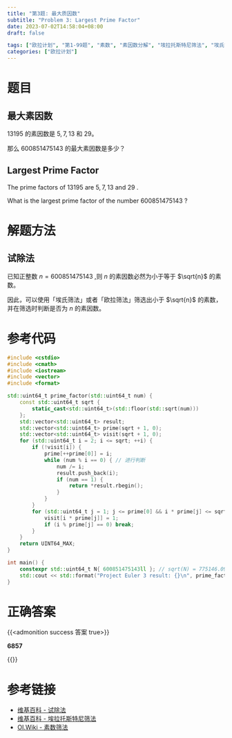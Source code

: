 ```yaml
---
title: "第3题: 最大质因数"
subtitle: "Problem 3: Largest Prime Factor"
date: 2023-07-02T14:58:04+08:00
draft: false

tags: ["欧拉计划", "第1-99题", "素数", "素因数分解", "埃拉托斯特尼筛法", "埃氏筛法", "欧拉线性筛法", "欧拉筛法"]
categories: ["欧拉计划"]
---
```


# 题目

## 最大素因数

$13195$ 的素因数是 $5,7,13$ 和 $29$。

那么 $600851475143$ 的最大素因数是多少？

## Largest Prime Factor

The prime factors of $13195$ are $5,7,13$ and $29$ .

What is the largest prime factor of the number $600851475143$ ?

# 解题方法

## 试除法

已知正整数 $n=600851475143$ ,则 $n$ 的素因数必然为小于等于 $\sqrt{n}$ 的素数。

因此，可以使用「埃氏筛法」或者「欧拉筛法」筛选出小于 $\sqrt{n}$ 的素数，并在筛选时判断是否为 $n$ 的素因数。

# 参考代码

```cpp
#include <cstdio>
#include <cmath>
#include <iostream>
#include <vector>
#include <format>

std::uint64_t prime_factor(std::uint64_t num) {
    const std::uint64_t sqrt {
        static_cast<std::uint64_t>(std::floor(std::sqrt(num)))
    };
    std::vector<std::uint64_t> result;
    std::vector<std::uint64_t> prime(sqrt + 1, 0);
    std::vector<std::uint64_t> visit(sqrt + 1, 0);
    for (std::uint64_t i = 2; i <= sqrt; ++i) {
        if (!visit[i]) {
            prime[++prime[0]] = i;
            while (num % i == 0) { // 进行判断 
                num /= i;
                result.push_back(i);
                if (num == 1) { 
                    return *result.rbegin();
                }
            }
        }
        for (std::uint64_t j = 1; j <= prime[0] && i * prime[j] <= sqrt; ++j) {
            visit[i * prime[j]] = 1;
            if (i % prime[j] == 0) break;
        }
    }
    return UINT64_MAX;
}

int main() {
    constexpr std::uint64_t N{ 600851475143ll }; // sqrt(N) = 775146.0992245268
    std::cout << std::format("Project Euler 3 result: {}\n", prime_factor(N));
}
```

<div class="hide">

# 正确答案

{{<admonition success 答案 true>}}

**6857**

{{</admonition >}}

</div>

# 参考链接

- [维基百科 - 试除法](https://zh.wikipedia.org/zh-cn/%E8%AF%95%E9%99%A4%E6%B3%95)
- [维基百科 - 埃拉托斯特尼筛法](https://zh.wikipedia.org/zh-cn/%E5%9F%83%E6%8B%89%E6%89%98%E6%96%AF%E7%89%B9%E5%B0%BC%E7%AD%9B%E6%B3%95)
- [OI.Wiki - 素数筛法](https://oi.wiki/math/number-theory/sieve/)